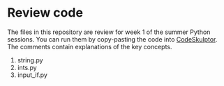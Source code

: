 # Review code

The files in this repository are review for week 1 of the summer Python sessions.
You can run them by copy-pasting the code into [CodeSkulptor](http://www.codeskulptor.org/).
The comments contain explanations of the key concepts.

1. string.py
2. ints.py
3. input_if.py